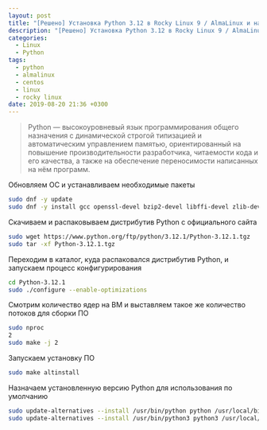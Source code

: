 ```yaml
---
layout: post
title: "[Решено] Установка Python 3.12 в Rocky Linux 9 / AlmaLinux и назначаем его для использования по умолчанию"
description: "[Решено] Установка Python 3.12 в Rocky Linux 9 / AlmaLinux и назначаем его для использования по умолчанию"
categories:
  - Linux
  - Python
tags:
  - python
  - almalinux
  - centos
  - linux
  - rocky linux
date: 2019-08-20 21:36 +0300
---
```


> Python — высокоуровневый язык программирования общего назначения с динамической строгой типизацией и автоматическим управлением памятью, ориентированный на повышение производительности разработчика, читаемости кода и его качества, а также на обеспечение переносимости написанных на нём программ.

Обновляем ОС и устанавливаем необходимые пакеты
```sh
sudo dnf -y update
sudo dnf -y install gcc openssl-devel bzip2-devel libffi-devel zlib-devel wget make tar
```

Скачиваем и распаковываем дистрибутив Python с официального сайта
```sh
sudo wget https://www.python.org/ftp/python/3.12.1/Python-3.12.1.tgz
sudo tar -xf Python-3.12.1.tgz
```

Переходим в каталог, куда распаковался дистрибутив Python, и запускаем процесс конфигурирования
```sh
cd Python-3.12.1
sudo ./configure --enable-optimizations
```

Смотрим количество ядер на ВМ и выставляем такое же количество потоков для сборки ПО

```sh
sudo nproc
2
sudo make -j 2
```

Запускаем установку ПО
```sh
sudo make altinstall
```

Назначаем установленную версию Python для использования по умолчанию
```sh
sudo update-alternatives --install /usr/bin/python python /usr/local/bin/python3.12 20
sudo update-alternatives --install /usr/bin/python3 python3 /usr/local/bin/python3.12 20
```